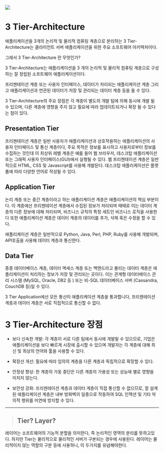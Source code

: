 ![](https://velog.velcdn.com/images/minthug94_/post/b8010eaf-69c3-4653-b847-ccf542f6b6c8/image.png)

# 3 Tier-Architecture
애플리케이션을 3개의 논리적 및 물리적 컴퓨팅 계층으로 분리하는 3 
Tier-Architecture는 클라이언트 서버 애플리케이션을 위한 주요 소프트웨어 
아키텍처이다.

그래서 3 Tier-Architecture 란 무엇인가?

3 Tier-Architecture는 애플리케이션을 3 개의 논리적 및 물리적 컴퓨팅 
계층으로 구성하는 잘 정립된 소프트웨어 애플리케이션이다.

프리젠테이션 계층 또는 사용자 인터페이스, 데이터가 처리되는 애플리케이션 
계층 그리고 애플리케이션과 연관된 데이터가 저장 및 관리되는 데이터 계층 
등을 들 수 있다.

3 Tier-Architecture의 주요 장점은
각 계층이 별도의 개발 팀에 의해 동시에 개발 될 수 있으며, 다른 계층에 
영향을 주지 않고 필요에 따라 업데이트되거나 확장 될 수 있다는 점이 있다.

## Presentation Tier
프리젠테이션 계층은 일반 사용자가 애플리케이션과 상호작용하는 
애플리케이션의 사용자 인터페이스 및 통신 계층이다, 주요 목적은 정보를 
표시하고 사용자로부터 정보를 수집하는 것인데
이 최상위 레벨 계층은 예를 들어 웹 브라우저, 데스크탑 애플리케이션 또는 
그래픽 사용자 인터페이스(GUI)에서 실행될 수 있다.
웹 프리젠테이션 계층은 일반적으로 HTML, CSS 및 Javascript를 사용해 
개발된다.
데스크탑 애플리케이션은 플랫폼에 따라 다양한 언어로 작성될 수 있다.

## Application Tier
논리 계층 또는 중간 계층이라고 하는 애플리케이션 계층은 애플리케이션의 
핵심 부분이다.
이 계층에선 프리젠테이션 계층에서 수집된 정보가 처리되며 때때로 이는 
데이터 계층의 다른 정보에 대해 처리되며, 비즈니스 규칙의 특정 세트인 
비즈니스 로직을 사용한다 또한 애플리케이션 계층은 데이터 계층의 데이터를 
추가, 삭제 혹은 수정을 할 수 있다.

애플리케이션 계층은 일반적으로 Python, Java, Perl, PHP, Ruby를 사용해 
개발되며, API호출을 사용해 데이터 계층과 통신한다.


## Data Tier
종종 데이터베이스 계층, 데이터 액세스 계층 또는 백엔드라고 불리는 데이터 
계층은 애플리케이션이 처리하는 정보가 저장 및 관리되는 곳이다.
이는 관계형 데이터베이스 관리 시스템 (MySQL, Oracle, DB2 등 ) 또는 비-SQL 
데이터베이스 서버 (Cassandra, CouchDB 등)일 수 있다.

3 Tier Application에선 모든 통신이 애플리케이션 계층을 통과합니다, 
프리젠테이션 계층과 데이터 계층은 서로 직접적으로 통신할 수 없다.

# 3 Tier-Architecture 장점

- 보다 신속한 개발: 각 계층이 서로 다른 팀에서 동시에 개발될 수 있으므로, 
기업은 애플리케이션을 보다 빠르게 시장에 출시할 수 있으며 개발자는 각 
계층에 대해 최신 및 최상의 언어와 툴을 사용할 수 있다.

- 확장선 개선: 필요에 따라 임의의 계층을 다른 계층과 독립적으로 확장할 수 
있다.

- 안정성 향상: 한 계층의 가동 중단은 다른 계층의 가용성 또는 성능에 별로 
영향을 미치지 않는다.

- 보안성 강화: 프리젠테이션 계층과 데이터 계층이 직접 통신할 수 없으므로, 
잘 설계된 애플리케이션 계층은 내부 방화벽의 일종으로 작동하여 SQL 인젝션 
및 기타 악의적 행위를 미연에 방지할 수 있다.






----------


> ## Tier? Layer?
레이어는 소프트웨어의 기능적 분할을 의미한다, 즉 논리적인 영역의 분리를 
뜻하고있다.
하지만 Tier는 물리적으로 물리적인 서버가 구본되는 경우에 사용된다.
레이어는 물리적이지 않는 역할의 구분 등에 사용하니, 이 두가지를 
유념해야한다.


